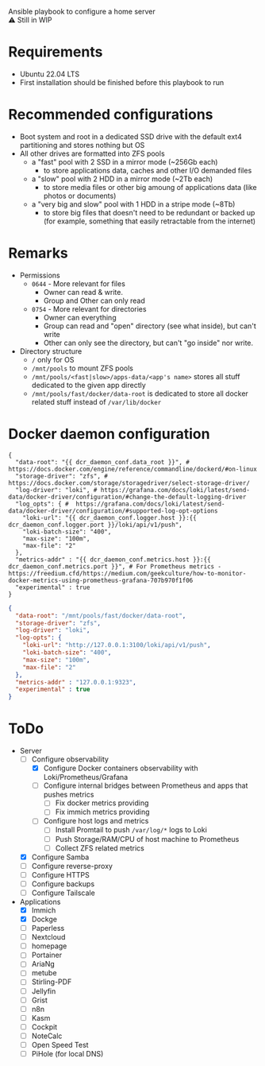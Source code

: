 Ansible playbook to configure a home server <br/>
⚠️ Still in WIP

# Requirements

- Ubuntu 22.04 LTS
- First installation should be finished before this playbook to run

# Recommended configurations
- Boot system and root in a dedicated SSD drive with the default ext4 partitioning and stores nothing but OS
- All other drives are formatted into ZFS pools
  - a "fast" pool with 2 SSD in a mirror mode (~256Gb each)
    - to store applications data, caches and other I/O demanded files
  - a "slow" pool with 2 HDD in a mirror mode (~2Tb each)
    - to store media files or other big amoung of applications data (like photos or documents)
  - a "very big and slow" pool with 1 HDD in a stripe mode (~8Tb)
    - to store big files that doesn't need to be redundant or backed up (for example, something that easily retractable from the internet)
  
# Remarks
- Permissions
  - `0644` - More relevant for files
    - Owner can read & write. 
    - Group and Other can only read
  - `0754` - More relevant for directories
    - Owner can everything
    - Group can read and "open" directory (see what inside), but can't write
    - Other can only see the directory, but can't "go inside" nor write.
- Directory structure
  - `/` only for OS
  - `/mnt/pools` to mount ZFS pools
  - `/mnt/pools/<fast|slow>/apps-data/<app's name>` stores all stuff dedicated to the given app directly
  - `/mnt/pools/fast/docker/data-root` is dedicated to store all docker related stuff instead of `/var/lib/docker`

# Docker daemon configuration

```jsonc
{
  "data-root": "{{ dcr_daemon_conf.data_root }}", # https://docs.docker.com/engine/reference/commandline/dockerd/#on-linux
  "storage-driver": "zfs", #  https://docs.docker.com/storage/storagedriver/select-storage-driver/
  "log-driver": "loki", # https://grafana.com/docs/loki/latest/send-data/docker-driver/configuration/#change-the-default-logging-driver
  "log_opts": { #  https://grafana.com/docs/loki/latest/send-data/docker-driver/configuration/#supported-log-opt-options
    "loki-url": "{{ dcr_daemon_conf.logger.host }}:{{ dcr_daemon_conf.logger.port }}/loki/api/v1/push",
    "loki-batch-size": "400",
    "max-size": "100m",
    "max-file": "2"
  },
  "metrics-addr" : "{{ dcr_daemon_conf.metrics.host }}:{{ dcr_daemon_conf.metrics.port }}", # For Prometheus metrics - https://freedium.cfd/https://medium.com/geekculture/how-to-monitor-docker-metrics-using-prometheus-grafana-707b970f1f06
  "experimental" : true
}
```

```json
{
  "data-root": "/mnt/pools/fast/docker/data-root",
  "storage-driver": "zfs",
  "log-driver": "loki",
  "log-opts": {
    "loki-url": "http://127.0.0.1:3100/loki/api/v1/push",
    "loki-batch-size": "400",
    "max-size": "100m",
    "max-file": "2"
  },
  "metrics-addr" : "127.0.0.1:9323",
  "experimental" : true
}
```

# ToDo

- Server
  - [ ] Configure observability
    - [x] Configure Docker containers observability with Loki/Prometheus/Grafana
    - [ ] Configure internal bridges between Prometheus and apps that pushes metrics
      - [ ] Fix docker metrics providing
      - [ ] Fix immich metrics providing
    - [ ] Configure host logs and metrics
      - [ ] Install Promtail to push `/var/log/*` logs to Loki
      - [ ] Push Storage/RAM/CPU of host machine to Prometheus
      - [ ] Collect ZFS related metrics
  - [x] Configure Samba
  - [ ] Configure reverse-proxy
  - [ ] Configure HTTPS
  - [ ] Configure backups
  - [ ] Configure Tailscale
- Applications
  - [x] Immich
  - [x] Dockge
  - [ ] Paperless
  - [ ] Nextcloud
  - [ ] homepage
  - [ ] Portainer
  - [ ] AriaNg
  - [ ] metube
  - [ ] Stirling-PDF
  - [ ] Jellyfin
  - [ ] Grist
  - [ ] n8n
  - [ ] Kasm
  - [ ] Cockpit
  - [ ] NoteCalc
  - [ ] Open Speed Test
  - [ ] PiHole (for local DNS)